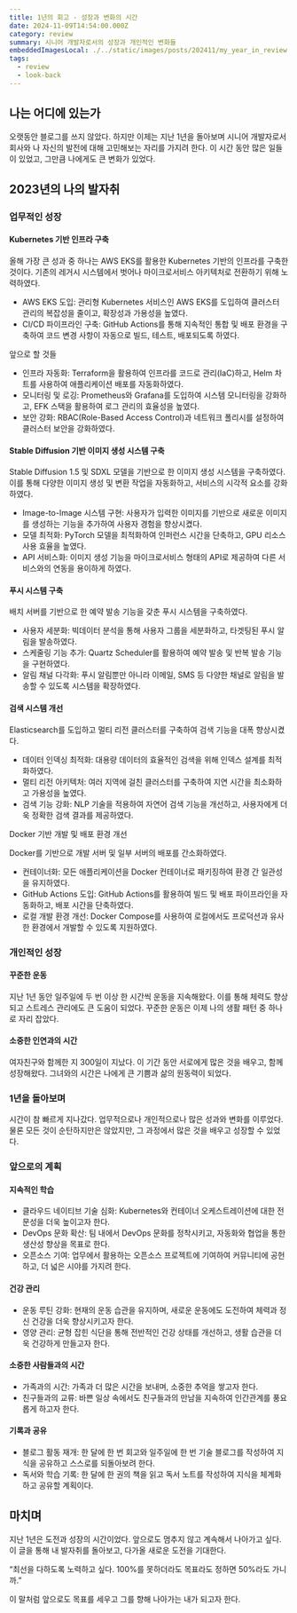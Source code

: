 ```yaml
---
title: 1년의 회고 - 성장과 변화의 시간
date: 2024-11-09T14:54:00.000Z
category: review
summary: 시니어 개발자로서의 성장과 개인적인 변화들
embeddedImagesLocal: ./../static/images/posts/202411/my_year_in_review.jpg
tags:
  - review
  - look-back
---
```


## 나는 어디에 있는가

오랫동안 블로그를 쓰지 않았다. 하지만 이제는 지난 1년을 돌아보며 시니어 개발자로서 회사와 나 자신의 발전에 대해 고민해보는 자리를 가지려 한다. 이 시간 동안 많은 일들이 있었고, 그만큼 나에게도 큰 변화가 있었다.

## 2023년의 나의 발자취

### 업무적인 성장

#### Kubernetes 기반 인프라 구축

올해 가장 큰 성과 중 하나는 AWS EKS를 활용한 Kubernetes 기반의 인프라를 구축한 것이다. 기존의 레거시 시스템에서 벗어나 마이크로서비스 아키텍처로 전환하기 위해 노력하였다.

- AWS EKS 도입: 관리형 Kubernetes 서비스인 AWS EKS를 도입하여 클러스터 관리의 복잡성을 줄이고, 확장성과 가용성을 높였다.
- CI/CD 파이프라인 구축: GitHub Actions를 통해 지속적인 통합 및 배포 환경을 구축하여 코드 변경 사항이 자동으로 빌드, 테스트, 배포되도록 하였다.

앞으로 할 것들
- 인프라 자동화: Terraform을 활용하여 인프라를 코드로 관리(IaC)하고, Helm 차트를 사용하여 애플리케이션 배포를 자동화하였다.
- 모니터링 및 로깅: Prometheus와 Grafana를 도입하여 시스템 모니터링을 강화하고, EFK 스택을 활용하여 로그 관리의 효율성을 높였다.
- 보안 강화: RBAC(Role-Based Access Control)과 네트워크 폴리시를 설정하여 클러스터 보안을 강화하였다.

#### Stable Diffusion 기반 이미지 생성 시스템 구축

Stable Diffusion 1.5 및 SDXL 모델을 기반으로 한 이미지 생성 시스템을 구축하였다. 이를 통해 다양한 이미지 생성 및 변환 작업을 자동화하고, 서비스의 시각적 요소를 강화하였다.

- Image-to-Image 시스템 구현: 사용자가 입력한 이미지를 기반으로 새로운 이미지를 생성하는 기능을 추가하여 사용자 경험을 향상시켰다.
- 모델 최적화: PyTorch 모델을 최적화하여 인퍼런스 시간을 단축하고, GPU 리소스 사용 효율을 높였다.
- API 서비스화: 이미지 생성 기능을 마이크로서비스 형태의 API로 제공하여 다른 서비스와의 연동을 용이하게 하였다.

#### 푸시 시스템 구축

배치 서버를 기반으로 한 예약 발송 기능을 갖춘 푸시 시스템을 구축하였다.

- 사용자 세분화: 빅데이터 분석을 통해 사용자 그룹을 세분화하고, 타겟팅된 푸시 알림을 발송하였다.
- 스케줄링 기능 추가: Quartz Scheduler를 활용하여 예약 발송 및 반복 발송 기능을 구현하였다.
- 알림 채널 다각화: 푸시 알림뿐만 아니라 이메일, SMS 등 다양한 채널로 알림을 발송할 수 있도록 시스템을 확장하였다.

#### 검색 시스템 개선

Elasticsearch를 도입하고 멀티 리전 클러스터를 구축하여 검색 기능을 대폭 향상시켰다.

- 데이터 인덱싱 최적화: 대용량 데이터의 효율적인 검색을 위해 인덱스 설계를 최적화하였다.
- 멀티 리전 아키텍처: 여러 지역에 걸친 클러스터를 구축하여 지연 시간을 최소화하고 가용성을 높였다.
- 검색 기능 강화: NLP 기술을 적용하여 자연어 검색 기능을 개선하고, 사용자에게 더욱 정확한 검색 결과를 제공하였다.

Docker 기반 개발 및 배포 환경 개선

Docker를 기반으로 개발 서버 및 일부 서버의 배포를 간소화하였다.

- 컨테이너화: 모든 애플리케이션을 Docker 컨테이너로 패키징하여 환경 간 일관성을 유지하였다.
- GitHub Actions 도입: GitHub Actions를 활용하여 빌드 및 배포 파이프라인을 자동화하고, 배포 시간을 단축하였다.
- 로컬 개발 환경 개선: Docker Compose를 사용하여 로컬에서도 프로덕션과 유사한 환경에서 개발할 수 있도록 지원하였다.

### 개인적인 성장

#### 꾸준한 운동

지난 1년 동안 일주일에 두 번 이상 한 시간씩 운동을 지속해왔다. 이를 통해 체력도 향상되고 스트레스 관리에도 큰 도움이 되었다. 꾸준한 운동은 이제 나의 생활 패턴 중 하나로 자리 잡았다.

#### 소중한 인연과의 시간

여자친구와 함께한 지 300일이 지났다. 이 기간 동안 서로에게 많은 것을 배우고, 함께 성장해왔다. 그녀와의 시간은 나에게 큰 기쁨과 삶의 원동력이 되었다.

### 1년을 돌아보며

시간이 참 빠르게 지나갔다. 업무적으로나 개인적으로나 많은 성과와 변화를 이루었다. 물론 모든 것이 순탄하지만은 않았지만, 그 과정에서 많은 것을 배우고 성장할 수 있었다.

### 앞으로의 계획

#### 지속적인 학습

- 클라우드 네이티브 기술 심화: Kubernetes와 컨테이너 오케스트레이션에 대한 전문성을 더욱 높이고자 한다.
- DevOps 문화 확산: 팀 내에서 DevOps 문화를 정착시키고, 자동화와 협업을 통한 생산성 향상을 목표로 한다.
- 오픈소스 기여: 업무에서 활용하는 오픈소스 프로젝트에 기여하여 커뮤니티에 공헌하고, 더 넓은 시야를 가지려 한다.

#### 건강 관리

- 운동 루틴 강화: 현재의 운동 습관을 유지하며, 새로운 운동에도 도전하여 체력과 정신 건강을 더욱 향상시키고자 한다.
- 영양 관리: 균형 잡힌 식단을 통해 전반적인 건강 상태를 개선하고, 생활 습관을 더욱 건강하게 만들고자 한다.

#### 소중한 사람들과의 시간

- 가족과의 시간: 가족과 더 많은 시간을 보내며, 소중한 추억을 쌓고자 한다.
- 친구들과의 교류: 바쁜 일상 속에서도 친구들과의 만남을 지속하여 인간관계를 풍요롭게 하고자 한다.

#### 기록과 공유

- 블로그 활동 재개: 한 달에 한 번 회고와 일주일에 한 번 기술 블로그를 작성하여 지식을 공유하고 스스로를 되돌아보려 한다.
- 독서와 학습 기록: 한 달에 한 권의 책을 읽고 독서 노트를 작성하여 지식을 체계화하고 공유할 계획이다.

## 마치며

지난 1년은 도전과 성장의 시간이었다. 앞으로도 멈추지 않고 계속해서 나아가고 싶다. 이 글을 통해 내 발자취를 돌아보고, 다가올 새로운 도전을 기대한다.

“최선을 다하도록 노력하고 싶다. 100%를 못하더라도 목표라도 정하면 50%라도 가니까.”

이 말처럼 앞으로도 목표를 세우고 그를 향해 나아가는 내가 되고자 한다.

